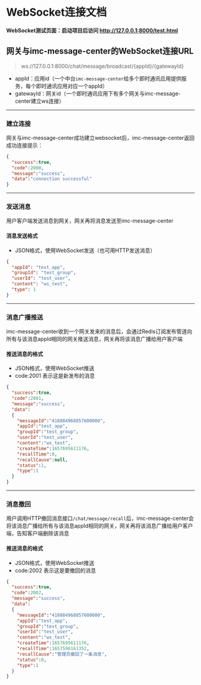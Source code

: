 # WebSocket连接文档

#### WebSocket测试页面：启动项目后访问 http://127.0.0.1:8000/test.html

## 网关与imc-message-center的WebSocket连接URL
> ws://127.0.0.1:8000/chat/message/broadcast/{appId}/{gatewayId}

* appId：应用id（一个中台`imc-message-center`给多个即时通讯应用提供服务，每个即时通讯应用对应一个appId）
* gatewayId：网关id（一个即时通讯应用下有多个网关与imc-message-center建立ws连接）

***

### 建立连接
网关与imc-message-center成功建立websocket后，imc-message-center返回成功连接提示：
```json
{
  "success":true,
  "code":2000,
  "message":"success",
  "data":"connection successful"
}
```

***

### 发送消息
用户客户端发送消息到网关，网关再将消息发送至imc-message-center
#### 消息发送格式
* JSON格式，使用WebSocket发送（也可用HTTP发送消息）
```json
{
  "appId": "test_app",
  "groupId": "test_group",
  "userId": "test_user",
  "content": "ws_test",
  "type": 1
}
```

***

### 消息广播推送
imc-message-center收到一个网关发来的消息后，会通过Redis订阅发布管道向所有与该消息appId相同的网关推送消息，网关再将该消息广播给用户客户端
#### 推送消息的格式
* JSON格式，使用WebSocket推送
* code:2001 表示这是新发布的消息
```json
{
  "success":true,
  "code":2001,
  "message":"success",
  "data":
  {
    "messageId":"418884968857600000",
    "appId":"test_app",
    "groupId":"test_group",
    "userId":"test_user",
    "content":"ws_test",
    "createTime":1657695611176,
    "recallTime":0,
    "recallCause":null,
    "status":1,
    "type":1
  }
}
```

***

### 消息撤回
用户调用HTTP撤回消息接口`/chat/message/recall`后，imc-message-center会将该消息广播给所有与该消息appId相同的网关，网关再将该消息广播给用户客户端，告知客户端删除该消息
#### 推送消息的格式
* JSON格式，使用WebSocket推送
* code:2002 表示这是要撤回的消息
```json
{
  "success":true,
  "code":2002,
  "message":"success",
  "data":
  {
    "messageId":"418884968857600000",
    "appId":"test_app",
    "groupId":"test_group",
    "userId":"test_user",
    "content":"ws_test",
    "createTime":1657695611176,
    "recallTime":1657596161352,
    "recallCause":"管理员撤回了一条消息",
    "status":0,
    "type":1
  }
}
```